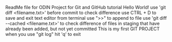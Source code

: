 
ReadMe file for ODIN Project for Git and GitHub tutorial
Hello World!
use 'git diff <filename.txt>' before commit to check difference
use CTRL + D to save and exit text editor from terminal
use ">>" to append to file
use 'git diff --cached <filename.txt>' to check difference of files in staging that have already been added, but not yet committed
This is my first GIT PROJECT
when you use "git log" hit 'q' to exit
